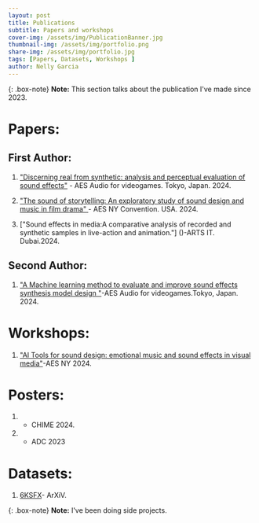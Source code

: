 ```yaml
---
layout: post
title: Publications
subtitle: Papers and workshops
cover-img: /assets/img/PublicationBanner.jpg
thumbnail-img: /assets/img/portfolio.png
share-img: /assets/img/portfolio.jpg
tags: [Papers, Datasets, Workshops ]
author: Nelly Garcia
---
```

{: .box-note}
**Note:** This section talks about the publication I've made since 2023.

# Papers:
## First Author:
1. ["Discerning real from synthetic: analysis and perceptual evaluation of sound effects"](https://scholar.google.com/citations?view_op=view_citation&hl=es&user=RqIkG4oAAAAJ&authuser=5&citation_for_view=RqIkG4oAAAAJ:u5HHmVD_uO8C) - AES Audio for videogames. Tokyo, Japan. 2024.

2. [ "The sound of storytelling: An exploratory study of sound
design and music in film drama" ](https://aes2.org/publications/elibrary/)- AES NY Convention. USA. 2024.

3. ["Sound effects in media:A comparative analysis of recorded and synthetic samples in live-action and animation."] ()-ARTS IT. Dubai.2024.

## Second Author:
1. ["A Machine learning method to evaluate and improve sound effects synthesis model design "](https://scholar.google.com/citations?view_op=view_citation&hl=es&user=RqIkG4oAAAAJ&authuser=5&citation_for_view=RqIkG4oAAAAJ:u-x6o8ySG0sC)-AES Audio for videogames.Tokyo, Japan. 2024.

# Workshops:
1. ["AI Tools for sound design: emotional music and  sound effects in visual media"](https://aesshow2024ny.sched.com/event/1k8Ky/ai-tools-for-sound-design-emotional-music-and-sound-effects-in-visual-media)-AES NY 2024.
# Posters:
1. - CHIME 2024. 
2. - ADC 2023
# Datasets:
1. [6KSFX](https://arxiv.org/abs/2501.17198)- ArXiV.


{: .box-note}
**Note:**  I've been doing side projects. 